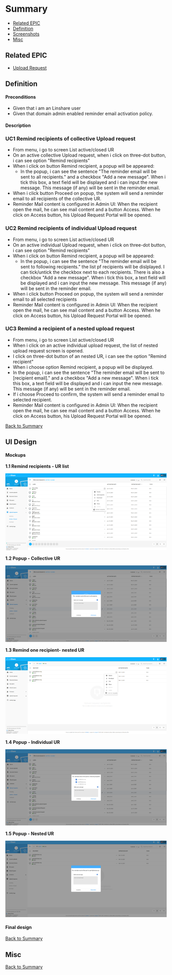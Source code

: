 # Summary

* [Related EPIC](#related-epic)
* [Definition](#definition)
* [Screenshots](#screenshots)
* [Misc](#misc)

## Related EPIC

* [Upload Request](./README.md)

## Definition

#### Preconditions
*  Given that i am an Linshare user
*  Given that domain admin enabled reminder email activation policy. 
#### Description
### UC1 Remind recipients of collective Upload request
 
*  From menu, i go to screen List active/closed UR 
*  On an active collective Upload request, when i click on three-dot button, i can see option "Remind recipients"
*  When i click on button Remind recipient, a popup will be appeared: 
   *  In the popup, i can see the sentence "The  reminder email will be sent to all recipients." and a  checkbox "Add a new message". When i tick this box, a text field will be displayed and i can input the new message. This message (if any) will be sent in the reminder email.
*  When i click button Proceed on popup, the system will send a reminder email to all recipients of the collective UR. 
*  Reminder Mail content is configured in Admin UI: When the recipient open the mail, he can see mail content and a button Access. When he click on Access button, his Upload Request Portal will be opened. 
### UC2 Remind recipients of individual Upload request 

*  From menu, i go to screen List active/closed UR 
*  On an active individual Upload request, when i click on three-dot button, i can see option "Remind recipients"
*  When i click on button Remind recipient, a popup will be appeared: 
   *  In the popup, i can see the sentence "The  reminder email will be sent to following recipients." the list pf recipients will be dislplayed. I can tick/untick the checkbox next to each recipients. There is also a checkbox "Add a new message". When i tick this box, a text field will be displayed and i can input the new message. This message (if any) will be sent in the reminder email.
*  When i click button Proceed on popup, the system will send a reminder email to all selected recipients 
*  Reminder Mail content is configured in Admin UI: When the recipient open the mail, he can see mail content and a button Access. When he click on Access button, his Upload Request Portal will be opened. 

### UC3 Remind a recipient of a nested upload request

*  From menu, i go to screen List active/closed UR 
*  When i click on an active individual upload request, the list of nested upload request screen is opened. 
*  I click on three-dot button of an nested UR, i can see the option "Remind recipient"  
*  When i choose option Remind recipient, a popup will be displayed. 
  *  In the popup, i can see the sentence "The  reminder email will be sent to [recipient email]." and a  checkbox "Add a new message". When i tick this box, a text field will be displayed and i can input the new message. This message (if any) will be sent in the reminder email.
*  If i choose Proceed to confirm, the system will send a reminder email to selected recipient.
*  Reminder Mail content is configured in Admin UI:  When the recipient open the mail, he can see mail content and a button Access. When he click on Access button, his Upload Request Portal will be opened. 


[Back to Summary](#summary)

## UI Design

#### Mockups
**1.1 Remind recipients - UR list**

![story1](./mockups/1.1.png)

**1.2 Popup - Collective UR**

![story1](./mockups/1.2.png)

**1.3 Remind one recipient- nested UR**

![story1](./mockups/1.3.png)

**1.4 Popup - Individual UR**

![story1](./mockups/1.4.png)

**1.5 Popup - Nested UR**

![story1](./mockups/1.5.png)

#### Final design

[Back to Summary](#summary)
## Misc

[Back to Summary](#summary)

